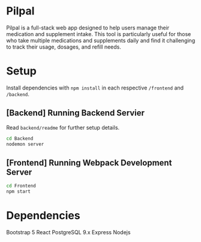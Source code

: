 # Pilpal
  Pilpal is a full-stack web app designed to help users manage their medication and supplement intake. This tool is particularly useful for those who take multiple medications and supplements daily and find it challenging to track their usage, dosages, and refill needs.

# Setup

  Install dependencies with `npm install` in each respective `/frontend` and `/backend`.


## [Backend] Running Backend Servier

  Read `backend/readme` for further setup details.

  ```sh
  cd Backend
  nodemon server
  ```

## [Frontend] Running Webpack Development Server

  ```sh
  cd Frontend
  npm start
  ```

# Dependencies
  Bootstrap 5
  React
  PostgreSQL 9.x
  Express
  Nodejs